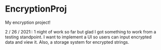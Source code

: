 # EncryptionProj

My encryption project!

2 / 26 / 2021::
1 night of work so far but glad I got something to work from a testing standpoint.
I want to implement a UI so users can input encrypted data and view it.
Also, a storage system for encrypted strings.
